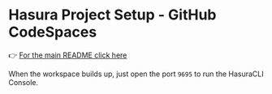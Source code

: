 # Hasura Project Setup - GitHub CodeSpaces

👉 [For the main README click here](README.md)

When the workspace builds up, just open the port `9695` to run the HasuraCLI Console.

